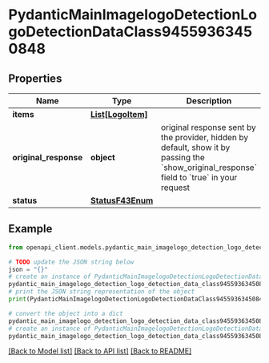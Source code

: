 # PydanticMainImagelogoDetectionLogoDetectionDataClass94559363450848


## Properties

Name | Type | Description | Notes
------------ | ------------- | ------------- | -------------
**items** | [**List[LogoItem]**](LogoItem.md) |  | [optional] 
**original_response** | **object** | original response sent by the provider, hidden by default, show it by passing the &#x60;show_original_response&#x60; field to &#x60;true&#x60; in your request | [optional] 
**status** | [**StatusF43Enum**](StatusF43Enum.md) |  | 

## Example

```python
from openapi_client.models.pydantic_main_imagelogo_detection_logo_detection_data_class94559363450848 import PydanticMainImagelogoDetectionLogoDetectionDataClass94559363450848

# TODO update the JSON string below
json = "{}"
# create an instance of PydanticMainImagelogoDetectionLogoDetectionDataClass94559363450848 from a JSON string
pydantic_main_imagelogo_detection_logo_detection_data_class94559363450848_instance = PydanticMainImagelogoDetectionLogoDetectionDataClass94559363450848.from_json(json)
# print the JSON string representation of the object
print(PydanticMainImagelogoDetectionLogoDetectionDataClass94559363450848.to_json())

# convert the object into a dict
pydantic_main_imagelogo_detection_logo_detection_data_class94559363450848_dict = pydantic_main_imagelogo_detection_logo_detection_data_class94559363450848_instance.to_dict()
# create an instance of PydanticMainImagelogoDetectionLogoDetectionDataClass94559363450848 from a dict
pydantic_main_imagelogo_detection_logo_detection_data_class94559363450848_form_dict = pydantic_main_imagelogo_detection_logo_detection_data_class94559363450848.from_dict(pydantic_main_imagelogo_detection_logo_detection_data_class94559363450848_dict)
```
[[Back to Model list]](../README.md#documentation-for-models) [[Back to API list]](../README.md#documentation-for-api-endpoints) [[Back to README]](../README.md)


